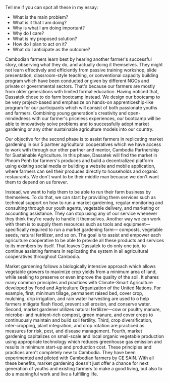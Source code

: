 Tell me if you can spot all these in my essay:
- What is the main problem?
- What is it that I am doing?
- Why is what I am doing important?
- Why do I care?
- What is my proposed solution?
- How do I plan to act on it?
- What do I anticipate as the outcome?


Cambodian farmers learn best by hearing another farmer's successful story, observing what they do, and actually doing it themselves. They might not learn effectively and efficiently from passive training workshop, slide presentation, classroom-style teaching, or conventional capacity building program which have been conducted or given by different NGOs and private or governmental sectors. That's because our farmers are mostly from older generations with limited formal education. Having noticed that, Dassatek chose to do farm bootcamp instead. We design our bootcamp to be very project-based and emphasize on hands-on apprenticeship-like program for our participants which will consist of both passionate youths and farmers. Combining young generation's creativity and open-mindedness with our farmer's priceless experiences, our bootcamp will be able to innovatively solve problems and to successfully adopt market gardening or any other sustainable agriculture models into our country. 

Our objective for the second phase is to assist farmers in replicating market gardening in our 5 partner agricultural cooperatives which we have access to work with through our other partner and mentor, Cambodia Partnership for Sustainable Agriculture. In this phase, Dassatek will find the market in Phnom Penh for farmers's produces and build a decentralized platform using existing social media or building a website and mobile application, where farmers can sell their produces directly to households and organic restaurants. We don't want to be their middle man because we don't want them to depend on us forever. 

Instead, we want to help them to be able to run their farm business by themselves. To do that, we can start by providing them services such as technical support on how to run a market gardening, regular monitoring and consulting through our youth agents, vegetable delivery, and marketing or accounting assistance. They can stop using any of our service whenever they think they're ready to handle it themselves. Another way we can work with them is to supply them resources such as tools and equipment—specifically required to run a market gardening farm— composts, vegetable seeds, natural fertilizer, and so on. The goal is to assist and empower each agriculture cooperative to be able to provide all these products and services to its members by itself. That leaves Dassatek to do only one job, to continue assisting farmers in replicating the system in all agricultural cooperatives throughout Cambodia. 

Market gardening follows a biologically intensive approach which allows vegetable growers to maximize crop yields from a minimum area of land, while seeking to preserve or even improve the quality of the soil. It shares many common principles and practices with Climate-Smart Agriculture developed by Food and Agriculture Organization of the United Nations. For example, first, minimum tillage, permanent raised bed, cover crop, mulching, drip irrigation, and rain water harvesting are used to o help farmers mitigate flash flood, prevent soil erosion, and conserve water. Second, market gardener utilizes natural fertilizer—cow or poultry manure, microbe- and nutrient-rich compost, green manure, and cover crops to continuously maintain and build soil fertility. Third, crop diversification, inter-cropping, plant integration, and crop rotation are practiced as measures for risk, pest, and disease management. Fourth, market gardening capitalizes on small-scale and local organic vegetable production using appropriate technology which reduces greenhouse gas emission and results in minimum start-up and production cost. These principles and practices aren't completely new to Cambodia. They have been experimented and piloted with Cambodian farmers by CE SAIN. With all these benefits, market gardening doesn't just offer a chance for next generation of youths and existing farmers to make a good living, but also to do a meaningful work and live a fulfilling life. 